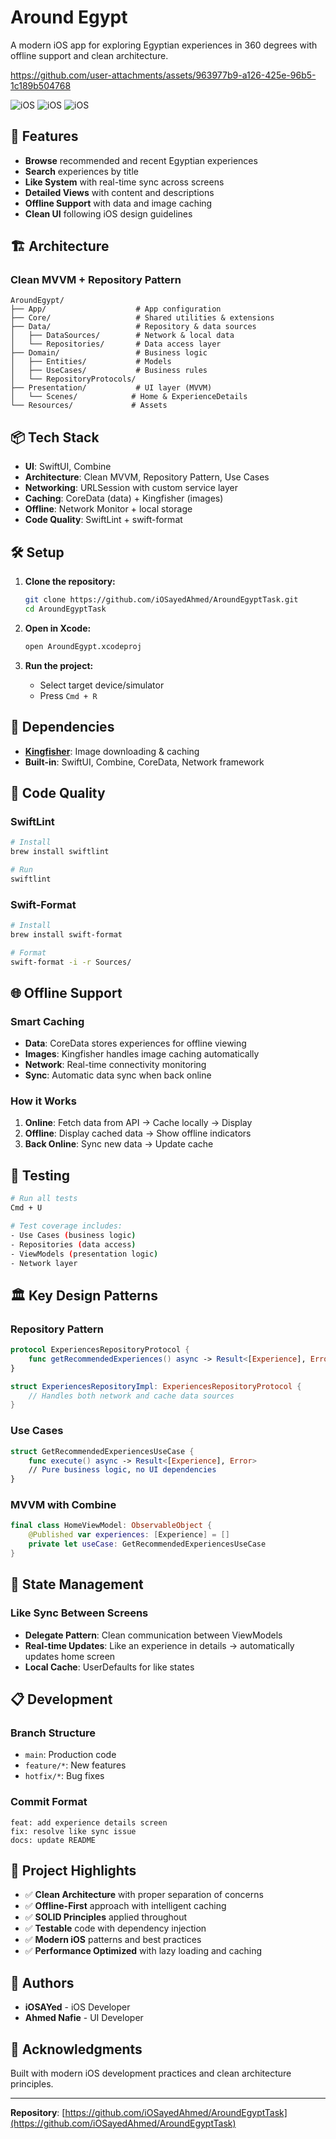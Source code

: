 # Around Egypt

A modern iOS app for exploring Egyptian experiences in 360 degrees with offline support and clean architecture.


https://github.com/user-attachments/assets/963977b9-a126-425e-96b5-1c189b504768

![iOS](https://github.com/user-attachments/assets/673bc191-7b68-49db-a8f8-c9bfe0759264)
![iOS](https://github.com/user-attachments/assets/56266bf8-d2dc-418c-b5d2-3fba3d65272d)
![iOS](https://github.com/user-attachments/assets/cd2db2a5-6877-4946-9340-9c1d544873af)



## 🚀 Features

- **Browse** recommended and recent Egyptian experiences
- **Search** experiences by title
- **Like System** with real-time sync across screens
- **Detailed Views** with content and descriptions
- **Offline Support** with data and image caching
- **Clean UI** following iOS design guidelines

## 🏗️ Architecture

### Clean MVVM + Repository Pattern

```
AroundEgypt/
├── App/                    # App configuration
├── Core/                   # Shared utilities & extensions
├── Data/                   # Repository & data sources
│   ├── DataSources/        # Network & local data
│   └── Repositories/       # Data access layer
├── Domain/                 # Business logic
│   ├── Entities/           # Models
│   ├── UseCases/           # Business rules
│   └── RepositoryProtocols/
├── Presentation/           # UI layer (MVVM)
│   └── Scenes/            # Home & ExperienceDetails
└── Resources/             # Assets
```

## 📦 Tech Stack

- **UI**: SwiftUI, Combine
- **Architecture**: Clean MVVM, Repository Pattern, Use Cases
- **Networking**: URLSession with custom service layer
- **Caching**: CoreData (data) + Kingfisher (images)
- **Offline**: Network Monitor + local storage
- **Code Quality**: SwiftLint + swift-format

## 🛠️ Setup

1. **Clone the repository:**
   ```bash
   git clone https://github.com/iOSayedAhmed/AroundEgyptTask.git
   cd AroundEgyptTask
   ```

2. **Open in Xcode:**
   ```bash
   open AroundEgypt.xcodeproj
   ```

3. **Run the project:**
   - Select target device/simulator
   - Press `Cmd + R`

## 📱 Dependencies

- **[Kingfisher](https://github.com/onevcat/Kingfisher)**: Image downloading & caching
- **Built-in**: SwiftUI, Combine, CoreData, Network framework

## 🔧 Code Quality

### SwiftLint
```bash
# Install
brew install swiftlint

# Run
swiftlint
```

### Swift-Format
```bash
# Install
brew install swift-format

# Format
swift-format -i -r Sources/
```

## 🌐 Offline Support

### Smart Caching
- **Data**: CoreData stores experiences for offline viewing
- **Images**: Kingfisher handles image caching automatically
- **Network**: Real-time connectivity monitoring
- **Sync**: Automatic data sync when back online

### How it Works
1. **Online**: Fetch data from API → Cache locally → Display
2. **Offline**: Display cached data → Show offline indicators
3. **Back Online**: Sync new data → Update cache

## 🧪 Testing

```bash
# Run all tests
Cmd + U

# Test coverage includes:
- Use Cases (business logic)
- Repositories (data access)
- ViewModels (presentation logic)
- Network layer
```

## 🏛️ Key Design Patterns

### Repository Pattern
```swift
protocol ExperiencesRepositoryProtocol {
    func getRecommendedExperiences() async -> Result<[Experience], Error>
}

struct ExperiencesRepositoryImpl: ExperiencesRepositoryProtocol {
    // Handles both network and cache data sources
}
```

### Use Cases
```swift
struct GetRecommendedExperiencesUseCase {
    func execute() async -> Result<[Experience], Error>
    // Pure business logic, no UI dependencies
}
```

### MVVM with Combine
```swift
final class HomeViewModel: ObservableObject {
    @Published var experiences: [Experience] = []
    private let useCase: GetRecommendedExperiencesUseCase
}
```

## 🔄 State Management

### Like Sync Between Screens
- **Delegate Pattern**: Clean communication between ViewModels
- **Real-time Updates**: Like an experience in details → automatically updates home screen
- **Local Cache**: UserDefaults for like states

## 📋 Development

### Branch Structure
- `main`: Production code
- `feature/*`: New features
- `hotfix/*`: Bug fixes

### Commit Format
```
feat: add experience details screen
fix: resolve like sync issue
docs: update README
```

## 🎯 Project Highlights

- ✅ **Clean Architecture** with proper separation of concerns
- ✅ **Offline-First** approach with intelligent caching
- ✅ **SOLID Principles** applied throughout
- ✅ **Testable** code with dependency injection
- ✅ **Modern iOS** patterns and best practices
- ✅ **Performance Optimized** with lazy loading and caching

## 👥 Authors

- **iOSAYed** - iOS Developer
- **Ahmed Nafie** - UI Developer

## 🙏 Acknowledgments

Built with modern iOS development practices and clean architecture principles.

---

**Repository**: [https://github.com/iOSayedAhmed/AroundEgyptTask](https://github.com/iOSayedAhmed/AroundEgyptTask)
